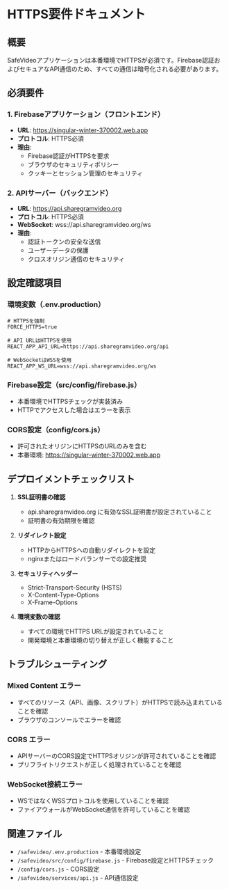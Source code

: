 # HTTPS要件ドキュメント

## 概要
SafeVideoアプリケーションは本番環境でHTTPSが必須です。Firebase認証およびセキュアなAPI通信のため、すべての通信は暗号化される必要があります。

## 必須要件

### 1. Firebaseアプリケーション（フロントエンド）
- **URL**: https://singular-winter-370002.web.app
- **プロトコル**: HTTPS必須
- **理由**: 
  - Firebase認証がHTTPSを要求
  - ブラウザのセキュリティポリシー
  - クッキーとセッション管理のセキュリティ

### 2. APIサーバー（バックエンド）
- **URL**: https://api.sharegramvideo.org
- **プロトコル**: HTTPS必須
- **WebSocket**: wss://api.sharegramvideo.org/ws
- **理由**:
  - 認証トークンの安全な送信
  - ユーザーデータの保護
  - クロスオリジン通信のセキュリティ

## 設定確認項目

### 環境変数（.env.production）
```env
# HTTPSを強制
FORCE_HTTPS=true

# API URLはHTTPSを使用
REACT_APP_API_URL=https://api.sharegramvideo.org/api

# WebSocketはWSSを使用
REACT_APP_WS_URL=wss://api.sharegramvideo.org/ws
```

### Firebase設定（src/config/firebase.js）
- 本番環境でHTTPSチェックが実装済み
- HTTPでアクセスした場合はエラーを表示

### CORS設定（config/cors.js）
- 許可されたオリジンにHTTPSのURLのみを含む
- 本番環境: https://singular-winter-370002.web.app

## デプロイメントチェックリスト

1. **SSL証明書の確認**
   - api.sharegramvideo.org に有効なSSL証明書が設定されていること
   - 証明書の有効期限を確認

2. **リダイレクト設定**
   - HTTPからHTTPSへの自動リダイレクトを設定
   - nginxまたはロードバランサーでの設定推奨

3. **セキュリティヘッダー**
   - Strict-Transport-Security (HSTS)
   - X-Content-Type-Options
   - X-Frame-Options

4. **環境変数の確認**
   - すべての環境でHTTPS URLが設定されていること
   - 開発環境と本番環境の切り替えが正しく機能すること

## トラブルシューティング

### Mixed Content エラー
- すべてのリソース（API、画像、スクリプト）がHTTPSで読み込まれていることを確認
- ブラウザのコンソールでエラーを確認

### CORS エラー
- APIサーバーのCORS設定でHTTPSオリジンが許可されていることを確認
- プリフライトリクエストが正しく処理されていることを確認

### WebSocket接続エラー
- WSではなくWSSプロトコルを使用していることを確認
- ファイアウォールがWebSocket通信を許可していることを確認

## 関連ファイル
- `/safevideo/.env.production` - 本番環境設定
- `/safevideo/src/config/firebase.js` - Firebase設定とHTTPSチェック
- `/config/cors.js` - CORS設定
- `/safevideo/services/api.js` - API通信設定